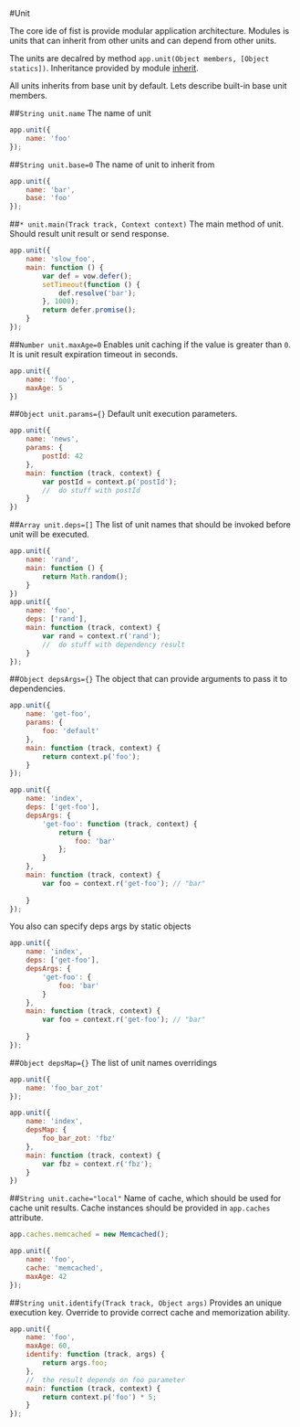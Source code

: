 #Unit

The core ide of fist is provide modular application architecture. Modules is units that can inherit from other units and can depend from other units.

The units are decalred by method ```app.unit(Object members, [Object statics])```. Inheritance provided by module [inherit](https://www.npmjs.com/package/inherit).

All units inherits from base unit by default. Lets describe built-in base unit members.

##```String unit.name```
The name of unit

```js
app.unit({
    name: 'foo'
});
```

##```String unit.base=0```
The name of unit to inherit from

```js
app.unit({
    name: 'bar',
    base: 'foo'
});
```

##```* unit.main(Track track, Context context)```
The main method of unit. Should result unit result or send response.

```js
app.unit({
    name: 'slow_foo',
    main: function () {
        var def = vow.defer();
        setTimeout(function () {
            def.resolve('bar');
        }, 1000);
        return defer.promise();
    }
});
```

##```Number unit.maxAge=0```
Enables unit caching if the value is greater than ```0```. It is unit result expiration timeout in seconds.

```js
app.unit({
    name: 'foo',
    maxAge: 5 
})
```

##```Object unit.params={}```
Default unit execution parameters.

```js
app.unit({
    name: 'news',
    params: {
        postId: 42
    },
    main: function (track, context) {
        var postId = context.p('postId');
        //  do stuff with postId
    }
})
```

##```Array unit.deps=[]```
The list of unit names that should be invoked before unit will be executed.

```js
app.unit({
    name: 'rand',
    main: function () {
        return Math.random();
    }
})
app.unit({
    name: 'foo',
    deps: ['rand'],
    main: function (track, context) {
        var rand = context.r('rand');
        //  do stuff with dependency result
    }
});
```

##```Object depsArgs={}```
The object that can provide arguments to pass it to dependencies.

```js
app.unit({
    name: 'get-foo',
    params: {
        foo: 'default'
    },
    main: function (track, context) {
        return context.p('foo');
    }
});

app.unit({
    name: 'index',
    deps: ['get-foo'],
    depsArgs: {
        'get-foo': function (track, context) {
            return {
                foo: 'bar'
            };
        }
    },
    main: function (track, context) {
        var foo = context.r('get-foo'); // "bar"
        
    }
});
```

You also can specify deps args by static objects

```js
app.unit({
    name: 'index',
    deps: ['get-foo'],
    depsArgs: {
        'get-foo': {
            foo: 'bar'
        }
    },
    main: function (track, context) {
        var foo = context.r('get-foo'); // "bar"
        
    }
});
```

##```Object depsMap={}```
The list of unit names overridings

```js
app.unit({
    name: 'foo_bar_zot'
});

app.unit({
    name: 'index',
    depsMap: {
        foo_bar_zot: 'fbz'
    },
    main: function (track, context) {
        var fbz = context.r('fbz');
    }
})
```
##```String unit.cache="local"```
Name of cache, which should be used for cache unit results. Cache instances should be provided in ```app.caches``` attribute.

```js
app.caches.memcached = new Memcached();

app.unit({
    name: 'foo',
    cache: 'memcached',
    maxAge: 42
});
```

##```String unit.identify(Track track, Object args)```
Provides an unique execution key. Override to provide correct cache and memorization ability.

```js
app.unit({
    name: 'foo',
    maxAge: 60,
    identify: function (track, args) {
        return args.foo;  
    },
    //  the result depends on foo parameter
    main: function (track, context) {
        return context.p('foo') * 5;
    }
});
```
